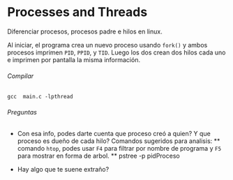 Processes and Threads
============================
Diferenciar procesos, procesos padre e hilos en linux.


Al iniciar, el programa crea un nuevo proceso usando `fork()` y ambos procesos imprimen `PID`, `PPID`, y `TID`. Luego los dos crean dos hilos cada uno e imprimen por pantalla la misma información.

###### Compilar
`gcc  main.c -lpthread`


###### Preguntas
* Con esa info, podes darte cuenta que proceso creó a quien? Y que proceso es dueño de cada hilo? Comandos sugeridos para analisis:
**  comando `htop`, podes usar `F4` para filtrar por nombre de programa y `F5` para mostrar en forma de arbol.
** pstree -p pidProceso
- Hay algo que te suene extraño?
